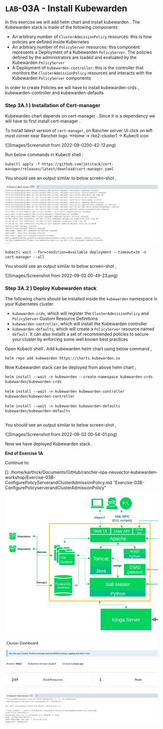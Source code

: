 # `LAB`-03A - Install Kubewarden 



In this exercise we will add helm chart and install kubewarden . The Kubewarden stack is made of the following components:

- An arbitrary number of `ClusterAdmissionPolicy` resources: this is how policies are defined inside Kubernetes
- An arbitrary number of `PolicyServer` resources: this component represents a Deployment of a Kubewarden `PolicyServer`. The policies defined by the administrators are loaded and evaluated by the Kubewarden `PolicyServer`
- A Deployment of `kubewarden-controller`: this is the controller that monitors the `ClusterAdmissionPolicy` resources and interacts with the Kubewarden `PolicyServer` components

In order to create Policies we will have to install kubewarden-crds , kubewarden-controller and kubewarden-defaults 

### Step 3A.1 ) Installation of Cert-manager

Kubewarden chart depends on cert-manager . Since it is a dependency we will have to first install cert-manager . 

To Install latest version of `cert-manager`, on Rancher server UI click on left most corner near Rancher logo ->Home -> rke2-cluster1 -> Kubectl icon   

![](images/Screenshot from 2022-09-0200-42-12.png)



Run below commands in Kubectl shell  :

```
kubectl apply -f https://github.com/jetstack/cert-manager/releases/latest/download/cert-manager.yaml
```

You should see an output similar to below screen-shot , 

![](images/Screenshot2022-09-0200-46-10.png)



```
kubectl wait --for=condition=Available deployment --timeout=2m -n cert-manager --all
```

You should see an output similar to below screen-shot , 

![](images/Screenshot from 2022-09-02 00-49-23.png)

 

### Step 3A.2 ) Deploy Kubewarden stack 

The following charts should be installed inside the `kubewarden` namespace in your Kubernetes cluster:

- `kubewarden-crds`, which will register the `ClusterAdmissionPolicy` and `PolicyServer` Custom Resource Definitions
- `kubewarden-controller`, which will install the Kubewarden controller
- `kubewarden-defaults`, which will create a `PolicyServer` resource named `default`. It can also installs a set of recommended policies to secure your cluster by enforcing some well known best practices

Open Kubectl shell . Add kubewarden helm chart using below command ,

```console
helm repo add kubewarden https://charts.kubewarden.io
```

Now Kubewarden stack can be deployed from above helm chart ,

```
helm install --wait -n kubewarden --create-namespace kubewarden-crds kubewarden/kubewarden-crds

helm install --wait -n kubewarden kubewarden-controller kubewarden/kubewarden-controller

helm install --wait -n kubewarden kubewarden-defaults kubewarden/kubewarden-defaults


```

You should see an output similar to below screen-shot , 



![](images/Screenshot from 2022-09-02 00-54-01.png)

Now we have deployed Kubewarden stack . 



**End of Exercise 1A** 

Continue to: 

[]: /home/karthick/Documents/GitHub/rancher-opa-neuvector-kubewarden-workshop/Exercise-03B-ConfigurePolicyServerandClusterAdmissionPolicy.md	"Exercise-03B-ConfigurePolicyserverandClusterAdmissionPolicy"

![](images/sumaarch.jpg)

![](images/Rancher(1).png)

![](images/Rancher.png)
